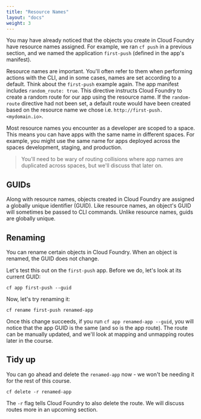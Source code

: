 ```yaml
---
title: "Resource Names"
layout: "docs"
weight: 3
---
```


You may have already noticed that the objects you create in Cloud Foundry have resource names assigned. For example, we ran `cf push` in a previous section, and we named the application `first-push` (defined in the app's manifest).

Resource names are important. You'll often refer to them when performing actions with the CLI, and in some cases, names are set according to a default. Think about the `first-push` example again. The app manifest includes `random_route: true`. This directive instructs Cloud Foundry to create a random route for our app using the resource name. If the `random-route` directive had not been set, a default route would have been created based on the resource name we chose i.e. `http://first-push.<mydomain.io>`.

Most resource names you encounter as a developer are scoped to a space. This means you can have apps with the same name in different spaces. For example, you might use the same name for apps deployed across the spaces development, staging, and production.

> You'll need to be wary of routing collisions where app names are duplicated across spaces, but we'll discuss that later on.

## GUIDs

Along with resource names, objects created in Cloud Foundry are assigned a globally unique identifier (GUID). Like resource names, an object's GUID will sometimes be passed to CLI commands. Unlike resource names, guids are globally unique.

## Renaming

You can rename certain objects in Cloud Foundry. When an object is renamed, the GUID does not change.

Let's test this out on the `first-push` app. Before we do, let's look at its current GUID:

```
cf app first-push --guid
```

Now, let's try renaming it:

```
cf rename first-push renamed-app
```

Once this change succeeds, if you run `cf app renamed-app --guid`, you will notice that the app GUID is the same (and so is the app route). The route can be manually updated, and we'll look at mapping and unmapping routes later in the course.

## Tidy up

You can go ahead and delete the `renamed-app` now - we won't be needing it for the rest of this course. 

```
cf delete -r renamed-app
```

The `-r` flag tells Cloud Foundry to also delete the route. We will discuss routes more in an upcoming section.
